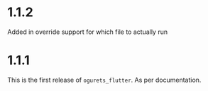 1.1.2
=======
Added in override support for which file to actually run

1.1.1
=======

This is the first release of `ogurets_flutter`. As per documentation.